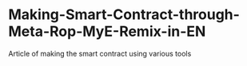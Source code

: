# Making-Smart-Contract-through-Meta-Rop-MyE-Remix-in-EN
Article of making the smart contract using various tools
